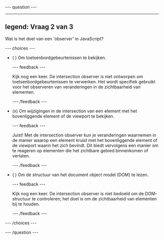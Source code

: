 --- question ---

---
legend: Vraag 2 van 3
---

Wat is het doel van een 'observer' in JavaScript?

--- choices ---

- ( ) Om toetsenbordgebeurtenissen te bekijken.

  --- feedback ---

  Kijk nog een keer. De intersection observer is niet ontworpen om toetsenbordgebeurtenissen te verwerken. Het wordt specifiek gebruikt voor het observeren van veranderingen in de zichtbaarheid van elementen.

  --- /feedback ---

- (x) Om wijzigingen in de intersection van een element met het bovenliggende element of de viewport te bekijken.

  --- feedback ---

  Juist! Met de intersection observer kun je veranderingen waarnemen in de manier waarop een element kruist met het bovenliggende element of de viewport waarin het zich bevindt. Dit biedt vervolgens een manier om te reageren op elementen die het zichtbare gebied binnenkomen of verlaten.

  --- /feedback ---

- ( ) Om de structuur van het document object model (DOM) te lezen.

  --- feedback ---

  Kijk nog een keer. De intersection observer is niet bedoeld om de DOM-structuur te controleren; het doel is om de zichtbaarheid van elementen bij te houden.

  --- /feedback ---

--- /choices ---

--- /question ---
